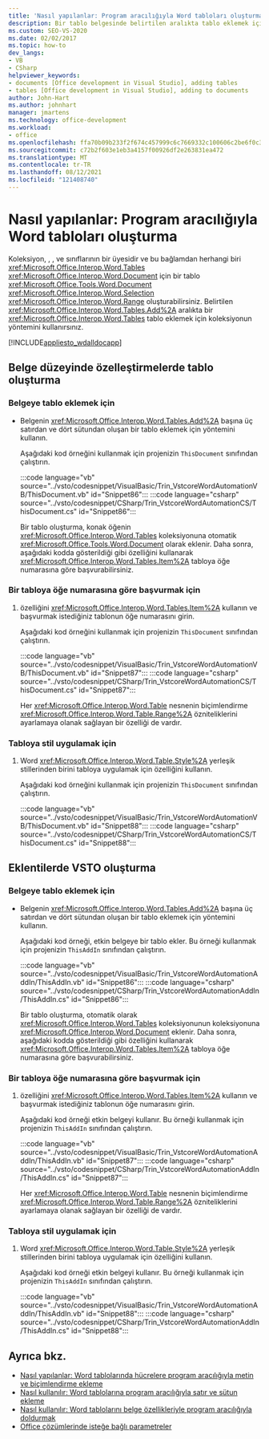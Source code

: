 ```yaml
---
title: 'Nasıl yapılanlar: Program aracılığıyla Word tabloları oluşturma'
description: Bir tablo belgesinde belirtilen aralıkta tablo eklemek için Tablolar koleksiyonunun Add yöntemini Microsoft Word öğrenin.
ms.custom: SEO-VS-2020
ms.date: 02/02/2017
ms.topic: how-to
dev_langs:
- VB
- CSharp
helpviewer_keywords:
- documents [Office development in Visual Studio], adding tables
- tables [Office development in Visual Studio], adding to documents
author: John-Hart
ms.author: johnhart
manager: jmartens
ms.technology: office-development
ms.workload:
- office
ms.openlocfilehash: ffa70b09b233f2f674c457999c6c7669332c100606c2be6f0c3802c967da154b
ms.sourcegitcommit: c72b2f603e1eb3a4157f00926df2e263831ea472
ms.translationtype: MT
ms.contentlocale: tr-TR
ms.lasthandoff: 08/12/2021
ms.locfileid: "121408740"
---
```

# <a name="how-to-programmatically-create-word-tables"></a>Nasıl yapılanlar: Program aracılığıyla Word tabloları oluşturma
  Koleksiyon, , , ve sınıflarının bir üyesidir ve bu bağlamdan herhangi biri <xref:Microsoft.Office.Interop.Word.Tables> <xref:Microsoft.Office.Interop.Word.Document> için bir tablo <xref:Microsoft.Office.Tools.Word.Document> <xref:Microsoft.Office.Interop.Word.Selection> <xref:Microsoft.Office.Interop.Word.Range> oluşturabilirsiniz. Belirtilen <xref:Microsoft.Office.Interop.Word.Tables.Add%2A> aralıkta bir <xref:Microsoft.Office.Interop.Word.Tables> tablo eklemek için koleksiyonun yöntemini kullanırsınız.

 [!INCLUDE[appliesto_wdalldocapp](../vsto/includes/appliesto-wdalldocapp-md.md)]

## <a name="create-tables-in-document-level-customizations"></a>Belge düzeyinde özelleştirmelerde tablo oluşturma

### <a name="to-add-a-table-to-a-document"></a>Belgeye tablo eklemek için

- Belgenin <xref:Microsoft.Office.Interop.Word.Tables.Add%2A> başına üç satırdan ve dört sütundan oluşan bir tablo eklemek için yöntemini kullanın.

   Aşağıdaki kod örneğini kullanmak için projenizin `ThisDocument` sınıfından çalıştırın.

   :::code language="vb" source="../vsto/codesnippet/VisualBasic/Trin_VstcoreWordAutomationVB/ThisDocument.vb" id="Snippet86":::
   :::code language="csharp" source="../vsto/codesnippet/CSharp/Trin_VstcoreWordAutomationCS/ThisDocument.cs" id="Snippet86":::

  Bir tablo oluşturma, konak öğenin <xref:Microsoft.Office.Interop.Word.Tables> koleksiyonuna otomatik <xref:Microsoft.Office.Tools.Word.Document> olarak eklenir. Daha sonra, aşağıdaki kodda gösterildiği gibi özelliğini kullanarak <xref:Microsoft.Office.Interop.Word.Tables.Item%2A> tabloya öğe numarasına göre başvurabilirsiniz.

### <a name="to-refer-to-a-table-by-item-number"></a>Bir tabloya öğe numarasına göre başvurmak için

1. özelliğini <xref:Microsoft.Office.Interop.Word.Tables.Item%2A> kullanın ve başvurmak istediğiniz tablonun öğe numarasını girin.

    Aşağıdaki kod örneğini kullanmak için projenizin `ThisDocument` sınıfından çalıştırın.

    :::code language="vb" source="../vsto/codesnippet/VisualBasic/Trin_VstcoreWordAutomationVB/ThisDocument.vb" id="Snippet87":::
    :::code language="csharp" source="../vsto/codesnippet/CSharp/Trin_VstcoreWordAutomationCS/ThisDocument.cs" id="Snippet87":::

   Her <xref:Microsoft.Office.Interop.Word.Table> nesnenin biçimlendirme <xref:Microsoft.Office.Interop.Word.Table.Range%2A> özniteliklerini ayarlamaya olanak sağlayan bir özelliği de vardır.

### <a name="to-apply-a-style-to-a-table"></a>Tabloya stil uygulamak için

1. Word <xref:Microsoft.Office.Interop.Word.Table.Style%2A> yerleşik stillerinden birini tabloya uygulamak için özelliğini kullanın.

     Aşağıdaki kod örneğini kullanmak için projenizin `ThisDocument` sınıfından çalıştırın.

     :::code language="vb" source="../vsto/codesnippet/VisualBasic/Trin_VstcoreWordAutomationVB/ThisDocument.vb" id="Snippet88":::
     :::code language="csharp" source="../vsto/codesnippet/CSharp/Trin_VstcoreWordAutomationCS/ThisDocument.cs" id="Snippet88":::

## <a name="create-tables-in-vsto-add-ins"></a>Eklentilerde VSTO oluşturma

### <a name="to-add-a-table-to-a-document"></a>Belgeye tablo eklemek için

- Belgenin <xref:Microsoft.Office.Interop.Word.Tables.Add%2A> başına üç satırdan ve dört sütundan oluşan bir tablo eklemek için yöntemini kullanın.

   Aşağıdaki kod örneği, etkin belgeye bir tablo ekler. Bu örneği kullanmak için projenizin `ThisAddIn` sınıfından çalıştırın.

   :::code language="vb" source="../vsto/codesnippet/VisualBasic/Trin_VstcoreWordAutomationAddIn/ThisAddIn.vb" id="Snippet86":::
   :::code language="csharp" source="../vsto/codesnippet/CSharp/Trin_VstcoreWordAutomationAddIn/ThisAddIn.cs" id="Snippet86":::

  Bir tablo oluşturma, otomatik olarak <xref:Microsoft.Office.Interop.Word.Tables> koleksiyonunun koleksiyonuna <xref:Microsoft.Office.Interop.Word.Document> eklenir. Daha sonra, aşağıdaki kodda gösterildiği gibi özelliğini kullanarak <xref:Microsoft.Office.Interop.Word.Tables.Item%2A> tabloya öğe numarasına göre başvurabilirsiniz.

### <a name="to-refer-to-a-table-by-item-number"></a>Bir tabloya öğe numarasına göre başvurmak için

1. özelliğini <xref:Microsoft.Office.Interop.Word.Tables.Item%2A> kullanın ve başvurmak istediğiniz tablonun öğe numarasını girin.

    Aşağıdaki kod örneği etkin belgeyi kullanır. Bu örneği kullanmak için projenizin `ThisAddIn` sınıfından çalıştırın.

    :::code language="vb" source="../vsto/codesnippet/VisualBasic/Trin_VstcoreWordAutomationAddIn/ThisAddIn.vb" id="Snippet87":::
    :::code language="csharp" source="../vsto/codesnippet/CSharp/Trin_VstcoreWordAutomationAddIn/ThisAddIn.cs" id="Snippet87":::

   Her <xref:Microsoft.Office.Interop.Word.Table> nesnenin biçimlendirme <xref:Microsoft.Office.Interop.Word.Table.Range%2A> özniteliklerini ayarlamaya olanak sağlayan bir özelliği de vardır.

### <a name="to-apply-a-style-to-a-table"></a>Tabloya stil uygulamak için

1. Word <xref:Microsoft.Office.Interop.Word.Table.Style%2A> yerleşik stillerinden birini tabloya uygulamak için özelliğini kullanın.

     Aşağıdaki kod örneği etkin belgeyi kullanır. Bu örneği kullanmak için projenizin `ThisAddIn` sınıfından çalıştırın.

     :::code language="vb" source="../vsto/codesnippet/VisualBasic/Trin_VstcoreWordAutomationAddIn/ThisAddIn.vb" id="Snippet88":::
     :::code language="csharp" source="../vsto/codesnippet/CSharp/Trin_VstcoreWordAutomationAddIn/ThisAddIn.cs" id="Snippet88":::

## <a name="see-also"></a>Ayrıca bkz.
- [Nasıl yapılanlar: Word tablolarında hücrelere program aracılığıyla metin ve biçimlendirme ekleme](../vsto/how-to-programmatically-add-text-and-formatting-to-cells-in-word-tables.md)
- [Nasıl kullanılır: Word tablolarına program aracılığıyla satır ve sütun ekleme](../vsto/how-to-programmatically-add-rows-and-columns-to-word-tables.md)
- [Nasıl kullanılır: Word tablolarını belge özellikleriyle program aracılığıyla doldurmak](../vsto/how-to-programmatically-populate-word-tables-with-document-properties.md)
- [Office çözümlerinde isteğe bağlı parametreler](../vsto/optional-parameters-in-office-solutions.md)
